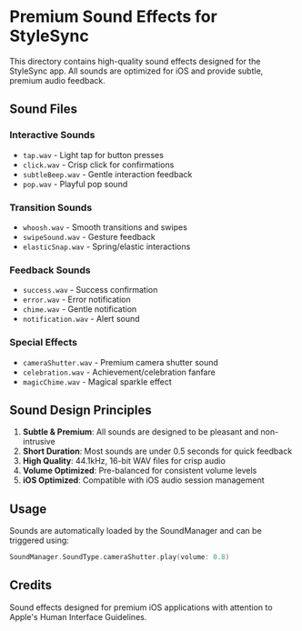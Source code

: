 # Premium Sound Effects for StyleSync

This directory contains high-quality sound effects designed for the StyleSync app. All sounds are optimized for iOS and provide subtle, premium audio feedback.

## Sound Files

### Interactive Sounds
- `tap.wav` - Light tap for button presses
- `click.wav` - Crisp click for confirmations
- `subtleBeep.wav` - Gentle interaction feedback
- `pop.wav` - Playful pop sound

### Transition Sounds
- `whoosh.wav` - Smooth transitions and swipes
- `swipeSound.wav` - Gesture feedback
- `elasticSnap.wav` - Spring/elastic interactions

### Feedback Sounds
- `success.wav` - Success confirmation
- `error.wav` - Error notification
- `chime.wav` - Gentle notification
- `notification.wav` - Alert sound

### Special Effects
- `cameraShutter.wav` - Premium camera shutter sound
- `celebration.wav` - Achievement/celebration fanfare
- `magicChime.wav` - Magical sparkle effect

## Sound Design Principles

1. **Subtle & Premium**: All sounds are designed to be pleasant and non-intrusive
2. **Short Duration**: Most sounds are under 0.5 seconds for quick feedback
3. **High Quality**: 44.1kHz, 16-bit WAV files for crisp audio
4. **Volume Optimized**: Pre-balanced for consistent volume levels
5. **iOS Optimized**: Compatible with iOS audio session management

## Usage

Sounds are automatically loaded by the SoundManager and can be triggered using:

```swift
SoundManager.SoundType.cameraShutter.play(volume: 0.8)
```

## Credits

Sound effects designed for premium iOS applications with attention to Apple's Human Interface Guidelines.